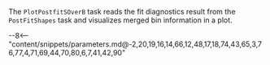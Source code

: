 The `PlotPostfitSOverB` task reads the fit diagnostics result from the `PostFitShapes` task and visualizes merged bin information in a plot.

<div class="dhi_parameter_table">

--8<-- "content/snippets/parameters.md@-2,20,19,16,14,66,12,48,17,18,74,43,65,3,76,77,4,71,69,44,70,80,6,7,41,42,90"

</div>
